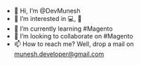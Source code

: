 - 👋 Hi, I’m @DevMunesh
- 👀 I’m interested in 💻, 📱
- 🌱 I’m currently learning #Magento
- 💞️ I’m looking to collaborate on #Magento
- 📫 How to reach me? Well, drop a mail on munesh.developer@gmail.com

<!---
DevMunesh/DevMunesh is a ✨ special ✨ repository because its `README.md` (this file) appears on your GitHub profile.
You can click the Preview link to take a look at your changes.
--->
